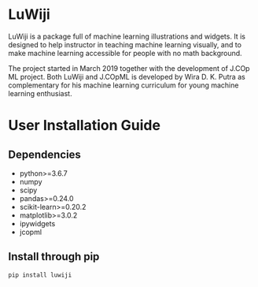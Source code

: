 # LuWiji
LuWiji is a package full of machine learning illustrations and widgets. It is designed to help instructor in teaching machine learning visually, and to make machine learning accessible for people with no math background.

The project started in March 2019 together with the development of J.COp ML project. Both LuWiji and J.COpML is developed by Wira D. K. Putra as complementary for his machine learning curriculum for young machine learning enthusiast.

# User Installation Guide
## Dependencies
- python>=3.6.7
- numpy
- scipy
- pandas>=0.24.0
- scikit-learn>=0.20.2
- matplotlib>=3.0.2
- ipywidgets
- jcopml

## Install through pip
```
pip install luwiji
```